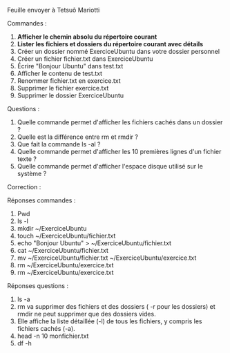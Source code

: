 Feuille envoyer à Tetsuô Mariotti

Commandes :

1.  **Afficher le chemin absolu du répertoire courant**
2.  **Lister les fichiers et dossiers du répertoire courant avec
    détails**
3.  Créer un dossier nommé ExerciceUbuntu dans votre dossier personnel
4.  Créer un fichier fichier.txt dans ExerciceUbuntu
5.  Écrire \"Bonjour Ubuntu\" dans test.txt
6.  Afficher le contenu de test.txt
7.  Renommer fichier.txt en exercice.txt
8.  Supprimer le fichier exercice.txt
9.  Supprimer le dossier ExerciceUbuntu

Questions :

1.  Quelle commande permet d'afficher les fichiers cachés dans un
    dossier ?
2.  Quelle est la différence entre rm et rmdir ?
3.  Que fait la commande ls -al ?
4.  Quelle commande permet d\'afficher les 10 premières lignes d'un
    fichier texte ?
5.  Quelle commande permet d\'afficher l'espace disque utilisé sur le
    système ?

Correction :

Réponses commandes :

1.  Pwd
2.  ls -l
3.  mkdir \~/ExerciceUbuntu
4.  touch \~/ExerciceUbuntu/fichier.txt
5.  echo \"Bonjour Ubuntu\" \> \~/ExerciceUbuntu/fichier.txt
6.  cat \~/ExerciceUbuntu/fichier.txt
7.  mv \~/ExerciceUbuntu/fichier.txt \~/ExerciceUbuntu/exercice.txt
8.  rm \~/ExerciceUbuntu/exercice.txt
9.  rm \~/ExerciceUbuntu/exercice.txt

Réponses questions :

1.  ls -a
2.  rm va supprimer des fichiers et des dossiers ( -r pour les dossiers)
    et rmdir ne peut supprimer que des dossiers vides.
3.  Elle affiche la liste détaillée (-l) de tous les fichiers, y compris
    les fichiers cachés (-a).
4.  head -n 10 monfichier.txt
5.  df -h
